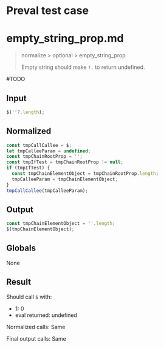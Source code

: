 # Preval test case

# empty_string_prop.md

> normalize > optional > empty_string_prop
>
> Empty string should make `?.` to return undefined.

#TODO

## Input

`````js filename=intro
$(''?.length);
`````

## Normalized

`````js filename=intro
const tmpCallCallee = $;
let tmpCalleeParam = undefined;
const tmpChainRootProp = '';
const tmpIfTest = tmpChainRootProp != null;
if (tmpIfTest) {
  const tmpChainElementObject = tmpChainRootProp.length;
  tmpCalleeParam = tmpChainElementObject;
}
tmpCallCallee(tmpCalleeParam);
`````

## Output

`````js filename=intro
const tmpChainElementObject = ''.length;
$(tmpChainElementObject);
`````

## Globals

None

## Result

Should call `$` with:
 - 1: 0
 - eval returned: undefined

Normalized calls: Same

Final output calls: Same
